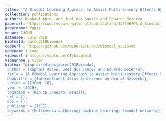 ```yaml
---
title: '"A Bimodal Learning Approach to Assist Multi-sensory Effects Synchronization,"'
collection: publications
authors: Raphael Abreu and Joel dos Santos and Eduardo Bezerra
paperurl: https://www.researchgate.net/publication/324706766_A_Bimodal_Learning_Approach_to_Assist_Multi-sensory_Effects_Synchronization
papername: Paper
venue: IJCNN
datename: July 2018
bibtexId: abreu2018bimodal
codeurl : https://github.com/MLRG-CEFET-RJ/bimodal_audioset
codename : code
videourl : https://youtu.be/dTVbsootmiA
videoname : video
bibtex: "@inproceedings{abreu2018bimodal,
 author = {Raphael Abreu, Joel dos Santos and Eduardo Bezerra},
 title = {A Bimodal Learning Approach to Assist Multi-sensory Effects Synchronization},
 booktitle = {International Joint Conference on Neural Networks},
 series = {IJCNN '18},
 year = {2018},
 location = {Rio de Janeiro, Brazil},
 url = {},
 doi = {},
 publisher = {IEEE},
 keywords = {Multimedia authoring; Machine Learning; Bimodal networks},}"
---
```



